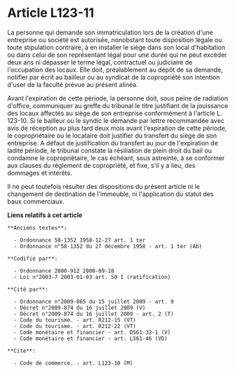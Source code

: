 # Article L123-11

La personne qui demande son immatriculation lors de la création d'une entreprise ou société est autorisée, nonobstant toute
disposition légale ou toute stipulation contraire, à en installer le siège dans son local d'habitation ou dans celui de son
représentant légal pour une durée qui ne peut excéder deux ans ni dépasser le terme légal, contractuel ou judiciaire de
l'occupation des locaux. Elle doit, préalablement au dépôt de sa demande, notifier par écrit au bailleur ou au syndicat de la
copropriété son intention d'user de la faculté prévue au présent alinéa.

Avant l'expiration de cette période, la personne doit, sous peine de radiation d'office, communiquer au greffe du tribunal le
titre justifiant de la jouissance des locaux affectés au siège de son entreprise conformément à l'article L. 123-10. Si le
bailleur ou le syndic le demande par lettre recommandée avec avis de réception au plus tard deux mois avant l'expiration de
cette période, le copropriétaire ou le locataire doit justifier du transfert du siège de son entreprise. A défaut de
justification du transfert au jour de l'expiration de ladite période, le tribunal constate la résiliation de plein droit du
bail ou condamne le copropriétaire, le cas échéant, sous astreinte, à se conformer aux clauses du règlement de copropriété,
et fixe, s'il y a lieu, des dommages et intérêts.

Il ne peut toutefois résulter des dispositions du présent article ni le changement de destination de l'immeuble, ni
l'application du statut des baux commerciaux.

**Liens relatifs à cet article**

	**Anciens textes**:

	  - Ordonnance 58-1352 1958-12-27 art. 1 ter
	  - Ordonnance n°58-1352 du 27 décembre 1958 - art. 1 ter (Ab)

	**Codifié par**:

	  - Ordonnance 2000-912 2000-09-18
	  - Loi n°2003-7 2003-01-03 art. 50 I (ratification)

	**Cité par**:

	  - Ordonnance n°2009-865 du 15 juillet 2009 - art. 9
	  - Décret n°2009-874 du 16 juillet 2009 (V)
	  - Décret n°2009-874 du 16 juillet 2009 - art. 2 (T)
	  - Code du tourisme. - art. R212-15 (VT)
	  - Code du tourisme. - art. R212-22 (VT)
	  - Code monétaire et financier - art. D561-32-1 (V)
	  - Code monétaire et financier - art. L561-46 (VD)

	**Cite**:

	  - Code de commerce. - art. L123-10 (M)
